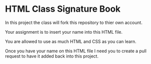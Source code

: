 # HTML Class Signature Book

In this project the class will fork this repository to thier own account.

Your assignment is to insert your name into this HTML file.

You are allowed to use as much HTML and CSS as you can learn.

Once you have your name on this HTML file I need you to create a pull request to have it added back into this project.
